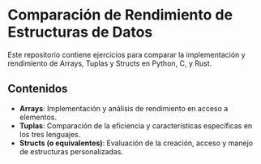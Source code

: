# Comparación de Rendimiento de Estructuras de Datos

Este repositorio contiene ejercicios para comparar la implementación y rendimiento de Arrays, Tuplas y Structs en Python, C, y Rust.

## Contenidos

- **Arrays**: Implementación y análisis de rendimiento en acceso a elementos.
- **Tuplas**: Comparación de la eficiencia y características específicas en los tres lenguajes.
- **Structs (o equivalentes)**: Evaluación de la creación, acceso y manejo de estructuras personalizadas.

